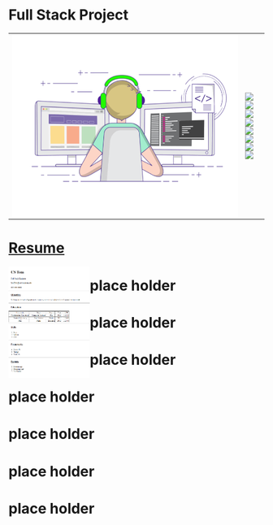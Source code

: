 # Full Stack Project
|    |        |
| -------- | -------------- |
| <img style="float: left;" src="https://github.com/huaxing-w/fullStackProject/blob/main/others/ExemplaryFairFeline-max-1mb.gif" height="360px" width="480px"> |<img style="float: left;" src="https://img.shields.io/github/commit-activity/w/huaxing-w/fullStackProject"><br/><img style="float: left;" src="https://img.shields.io/github/last-commit/huaxing-w/fullStackProject"><br/><img style="float: left;" src="https://komarev.com/ghpvc/?username=huaxing-w"><br><img style="float: left;" src="https://img.shields.io/badge/HTML-239120?style=for-the-badge&logo=html5&logoColor=white"><img style="float: left;" src="https://img.shields.io/badge/CSS-239120?&style=for-the-badge&logo=css3&logoColor=white"><br><img style="float: left;" src="https://img.shields.io/badge/JavaScript-F7DF1E?style=for-the-badge&logo=javascript&logoColor=black"><br><img style="float: left;" src="https://img.shields.io/badge/React-20232A?style=for-the-badge&logo=react&logoColor=61DAFB"><br><img style="float: left;" src="https://img.shields.io/badge/jQuery-0769AD?style=for-the-badge&logo=jquery&logoColor=white">

# [Resume](https://github.com/huaxing-w/fullStackProject/tree/main/projects/resume)
<img style="float: left;" src="https://github.com/huaxing-w/fullStackProject/blob/main/projects/resume/other/resume%20project%20pic.png" height="220px" width="160px">

# place holder
# place holder
# place holder
# place holder
# place holder
# place holder
# place holder
